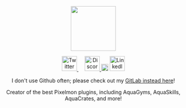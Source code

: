 <div id="header" align="center">
  <a href="https://waterdu.de">
    <img src="https://files.waterdu.de/2023/01/16/waterdude_circle_2.png" width="120"/>
  </a>
</div>

<p>

<div id="badges" align="center">
  <a href="https://twitter.com/WaterdudeDev">
    <img src="https://files.waterdu.de/2023/01/16/twitter.png" height="40" alt="Twitter"/>
  </a>
  <img src="https://files.waterdu.de/2023/01/16/empty.png" width="13" />
  <a href="https://discord.com/invite/Ff3bEwb">
    <img src="https://files.waterdu.de/2023/01/16/discord2.png" height="40" alt="Discord"/>
  </a>
  <img src="https://files.waterdu.de/2023/01/16/empty.png" width="19" />
  <a href="https://www.linkedin.com/company/34950640">
    <img src="https://files.waterdu.de/2023/01/16/linkedin2.png" height="40" alt="LinkedIn"/>
  </a>
</div>

<p><p><p align="center">
I don't use Github often; please check out my <a href="https://gitlab.com/atlantis-development">GitLab instead here</a>!
</p>
<p>
<p align="center">
Creator of the best Pixelmon plugins, including AquaGyms, AquaSkills, AquaCrates, and more!
</p>

<!--
**Waterdude/Waterdude** is a ✨ _special_ ✨ repository because its `README.md` (this file) appears on your GitHub profile.

Here are some ideas to get you started:

- 🔭 I’m currently working on ...
- 🌱 I’m currently learning ...
- 👯 I’m looking to collaborate on ...
- 🤔 I’m looking for help with ...
- 💬 Ask me about ...
- 📫 How to reach me: ...
- 😄 Pronouns: ...
- ⚡ Fun fact: ...
-->

